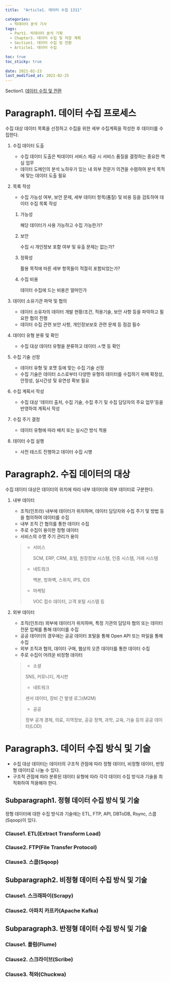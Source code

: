 ```yaml
---
title:  "Article1. 데이터 수집 1311"

categories:
  - 빅데이터 분석 기사
tags: 
  - Part1. 빅데이터 분석 기획
  - Chapter3. 데이터 수집 및 저장 계획
  - Section1. 데이터 수집 및 전환
  - Article1. 데이터 수집

toc: true
toc_sticky: true
 
date: 2021-02-23
last_modified_at: 2021-02-25
---
```


Section1. [데이터 수집 및 전환]()

# Paragraph1. 데이터 수집 프로세스

수집 대상 데이터 목록을 선정하고 수집을 위한 세부 수집계획을 작성한 후 데이터를 수집한다.

1. 수집 데이터 도출

   - 수집 데이터 도출은 빅데이터 서비스 제공 시 서비스 품질을 결정하는 중요한 핵심 업무
   - 데이터 도메인의 분석 노하우가 있는 내 외부 전문가 의견을 수렴하여 분석 목적에 맞는 데이터 도출 필요

2. 목록 작성

   - 수집 가능성 여부, 보안 문제, 세부 데이터 항목(품질) 및 비용 등을 검토하여 데이터 수집 목록 작성

   1. 가능성

      해당 데이터가 사용 가능하고 수집 가능한가?

   2. 보안

      수집 시 개인정보 포함 여부 및 유출 문제는 없는가?

   3. 정확성

      활용 목적에 따른 세부 항목들이 적절히 포함되었는가?

   4. 수집 비용

      데이터 수집에 드는 비용은 얼마인가

3. 데이터 소유기관 파악 및 협의

   - 데이터 소유자의 데이터 개발 현황/조건, 적용기술, 보안 사항 등을 파악하고 필요한 협의 진행
   - 데이터 수집 관련 보안 사항, 개인정보보호 관련 문제 등 점검 필수

4. 데이터 유형 분류 및 확인

   - 수집 대상 데이터 유형을 분류하고 데이터 ㅗ맷 등 확인

5. 수집 기술 선정

   - 데이터 유형 및 포맷 등에 맞는 수집 기술 선정
   - 수집 기술은 데이터 소스로부터 다양한 유형의 데이터를 수집하기 위해 확정성, 안정성, 실시간성 및 유연성 확보 필요

6. 수집 계획서 작성

   - 수집 대상 '데이터 출처, 수집 기술, 수집 주기 및 수집 담당자의 주요 업무'등을 반영하여 계획서 작성

7. 수집 주기 결정

   - 데이터 유형에 따라 배치 또는 실시간 방식 적용

8. 데이터 수집 실행

   - 사전 테스트 진행하고 데이터 수집 시행

# Paragraph2. 수집 데이터의 대상

수집 데이터 대상은 데이터의 위치에 따라 내부 데이터와 외부 데이터로 구분한다.

1. 내부 데이터

   - 조직(인프라) 내부에 데이터가 위치하며, 데이터 담당자와 수집 주기 및 방법 등을 협의하여 데이터를 수집
   - 내부 조직 간 협의를 통한 데이터 수집
   - 주로 수집이 용이한 정형 데이터
   - 서비스의 수명 주기 관리가 용이

   > - 서비스
   >
   >   SCM, ERP, CRM, 포털, 원장정보 시스템, 인증 시스템, 거래 시스템
   >
   > - 네트워크
   >
   >   백본, 방화벽, 스위치, IPS, IDS
   >
   > - 마케팅
   >
   >   VOC 접수 데이터, 고객 포털 시스템 등

2. 외부 데이터

   - 조직(인프라) 외부에 데이터가 위치하며, 특정 기관의 담당자 협의 또는 데이터 전문 업체를 통해 데이터를 수집
   - 공공 데이터의 경우에는 공공 데이터 포털을 통해 Open API 또는 파일을 통해 수집
   - 외부 조직과 협의, 데이터 구매, 웹상의 오픈 데이터를 통한 데이터 수집
   - 주로 수집이 어려운 비정형 데이터

   >- 소셜
   >
   >  SNS, 커뮤니티, 게시판
   >
   >- 네트워크
   >
   >  센서 데이터, 장비 간 발생 로그(M2M)
   >
   >- 공공
   >
   >  정부 공개 경제, 의료, 지역정보, 공공 정책, 과학, 교육, 기술 등의 공공 데이터(LOD)

# Paragraph3. 데이터 수집 방식 및 기술

- 수집 대상 데이터는 데이터의 구조적 관점에 따라 정형 데이터, 비정형 데이터, 반정형 데이터로 나눌 수 있다.
- 구조적 관점에 따라 분류된 데이터 유형에 따라 각각 데이터 수집 방식과 기술을 최적화하여 적용해야 한다.

## Subparagraph1. 정형 데이터 수집 방식 및 기술

정형 데이터에 대한 수집 방식과 기술에는 ETL, FTP, API, DBToDB, Rsync, 스쿱(Sqoop)이 있다.

### Clause1. ETL(Extract Transform Load)

### Clause2. FTP(File Transfer Protocol)

### Clause3. 스쿱(Sqoop)

## Subparagraph2. 비정형 데이터 수집 방식 및 기술

### Clause1. 스크래파이(Scrapy)

### Clause2. 아파치 카프카(Apache Kafka)

## Subparagraph3. 반정형 데이터 수집 방식 및 기술

### Clause1. 플럼(Flume)

### Clause2. 스크라이브(Scribe)

### Clause3. 척와(Chuckwa)

